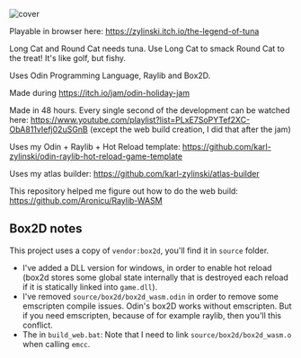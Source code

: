 ![cover](https://github.com/user-attachments/assets/8091a9c5-abcb-4841-9253-6451d242571e)

Playable in browser here: https://zylinski.itch.io/the-legend-of-tuna

Long Cat and Round Cat needs tuna. Use Long Cat to smack Round Cat to the treat! It's like golf, but fishy.

Uses Odin Programming Language, Raylib and Box2D.

Made during https://itch.io/jam/odin-holiday-jam

Made in 48 hours. Every single second of the development can be watched here: https://www.youtube.com/playlist?list=PLxE7SoPYTef2XC-ObA811vIefj02uSGnB (except the web build creation, I did that after the jam)

Uses my Odin + Raylib + Hot Reload template: https://github.com/karl-zylinski/odin-raylib-hot-reload-game-template

Uses my atlas builder: https://github.com/karl-zylinski/atlas-builder

This repository helped me figure out how to do the web build: https://github.com/Aronicu/Raylib-WASM

## Box2D notes

This project uses a copy of `vendor:box2d`, you'll find it in `source` folder.

- I've added a DLL version for windows, in order to enable hot reload (box2d stores some global state internally that is destroyed each reload if it is statically linked into `game.dll`).
- I've removed `source/box2d/box2d_wasm.odin` in order to remove some emscripten compile issues. Odin's box2D works without emscripten. But if you need emscripten, because of for example raylib, then you'll this conflict.
- The in `build_web.bat`: Note that I need to link `source/box2d/box2d_wasm.o` when calling `emcc`.
